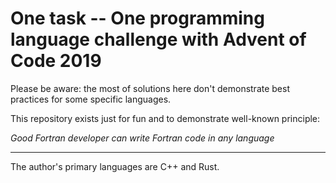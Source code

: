 # One task -- One programming language challenge with Advent of Code 2019

Please be aware: the most of solutions here don't demonstrate best practices for some specific languages.

This repository exists just for fun and to demonstrate well-known principle: 

_Good Fortran developer can write Fortran code in any language_

--------
The author's primary languages are C++ and Rust.

